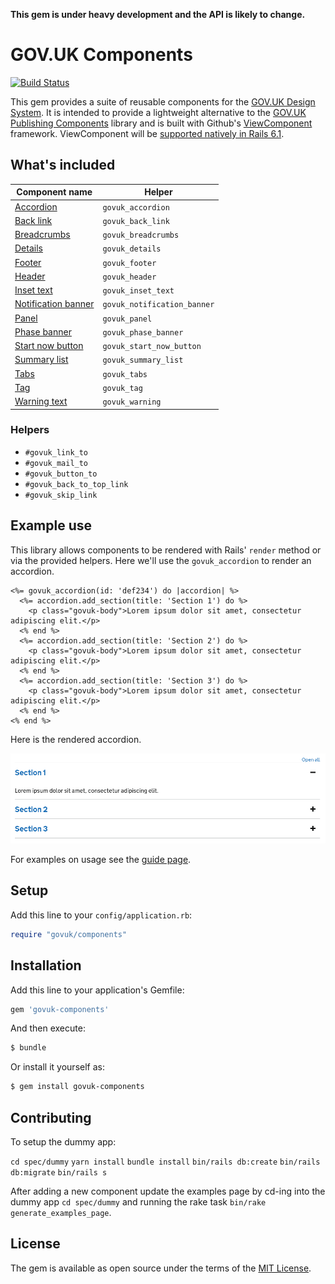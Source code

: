 **This gem is under heavy development and the API is likely to change.**

# GOV.UK Components

[![Build Status](https://travis-ci.com/DFE-Digital/govuk-components.svg?branch=master)](https://travis-ci.com/DFE-Digital/govuk-components)

This gem provides a suite of reusable components for the [GOV.UK Design System](https://design-system.service.gov.uk/). It is intended to provide a lightweight alternative to the [GOV.UK Publishing Components](https://github.com/alphagov/govuk_publishing_components) library and is built with Github's [ViewComponent](https://github.com/github/view_component) framework.  ViewComponent will be [supported natively in Rails 6.1](https://edgeguides.rubyonrails.org/layouts_and_rendering.html#rendering-objects).

## What's included

| Component name                                                               | Helper                      |
| --------------                                                               | ------                      |
| [Accordion](app/components/govuk_component/accordion.rb)                     | `govuk_accordion`           |
| [Back link](app/components/govuk_component/back_link.rb)                     | `govuk_back_link`           |
| [Breadcrumbs](app/components/govuk_component/breadcrumbs.rb)                 | `govuk_breadcrumbs`         |
| [Details](app/components/govuk_component/details.rb)                         | `govuk_details`             |
| [Footer](app/components/govuk_component/footer.rb)                           | `govuk_footer`              |
| [Header](app/components/govuk_component/header.rb)                           | `govuk_header`              |
| [Inset text](app/components/govuk_component/inset_text.rb)                   | `govuk_inset_text`          |
| [Notification banner](app/components/govuk_component/notification_banner.rb) | `govuk_notification_banner` |
| [Panel](app/components/govuk_component/panel.rb)                             | `govuk_panel`               |
| [Phase banner](app/components/govuk_component/phase_banner.rb)               | `govuk_phase_banner`        |
| [Start now button](app/components/govuk_component/start_now_button.rb)       | `govuk_start_now_button`    |
| [Summary list](app/components/govuk_component/summary_list.rb)               | `govuk_summary_list`        |
| [Tabs](app/components/govuk_component/tabs.rb)                               | `govuk_tabs`                |
| [Tag](app/components/govuk_component/tag.rb)                                 | `govuk_tag`                 |
| [Warning text](app/components/govuk_component/warning.rb)                    | `govuk_warning`             |

### Helpers

* `#govuk_link_to`
* `#govuk_mail_to`
* `#govuk_button_to`
* `#govuk_back_to_top_link`
* `#govuk_skip_link`

## Example use

This library allows components to be rendered with Rails' `render` method or via the provided helpers. Here we'll use the `govuk_accordion` to render an accordion.

```erb
<%= govuk_accordion(id: 'def234') do |accordion| %>
  <%= accordion.add_section(title: 'Section 1') do %>
    <p class="govuk-body">Lorem ipsum dolor sit amet, consectetur adipiscing elit.</p>
  <% end %>
  <%= accordion.add_section(title: 'Section 2') do %>
    <p class="govuk-body">Lorem ipsum dolor sit amet, consectetur adipiscing elit.</p>
  <% end %>
  <%= accordion.add_section(title: 'Section 3') do %>
    <p class="govuk-body">Lorem ipsum dolor sit amet, consectetur adipiscing elit.</p>
  <% end %>
<% end %>
```

Here is the rendered accordion.

![Accordion preview](docs/images/accordion.png)

For examples on usage see the [guide page](https://dfe-digital.github.io/govuk-components/).

## Setup

Add this line to your `config/application.rb`:

```ruby
require "govuk/components"
```

## Installation

Add this line to your application's Gemfile:

```ruby
gem 'govuk-components'
```

And then execute:
```bash
$ bundle
```

Or install it yourself as:
```bash
$ gem install govuk-components
```

## Contributing

To setup the dummy app:

`cd spec/dummy`
`yarn install`
`bundle install`
`bin/rails db:create`
`bin/rails db:migrate`
`bin/rails s`

After adding a new component update the examples page by cd-ing into the dummy app `cd spec/dummy` and running the rake task `bin/rake generate_examples_page`.

## License

The gem is available as open source under the terms of the [MIT License](https://opensource.org/licenses/MIT).
